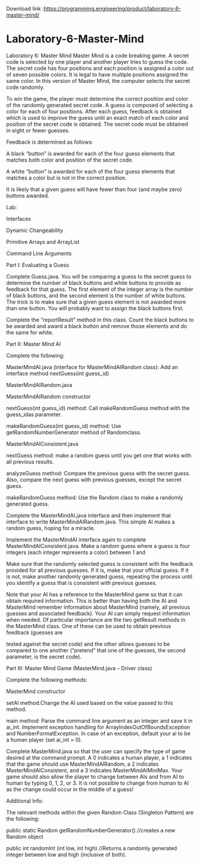 Download link :https://programming.engineering/product/laboratory-6-master-mind/


# Laboratory-6-Master-Mind
Laboratory 6: Master Mind
Master Mind is a code breaking game. A secret code is selected by one player and another player tries to guess the code. The secret code has four positions and each position is assigned a color out of seven possible colors. It is legal to have multiple positions assigned the same color. In this version of Master Mind, the computer selects the secret code randomly.

To win the game, the player must determine the correct position and color of the randomly generated secret code. A guess is composed of selecting a color for each of four positions. After each guess, feedback is obtained which is used to improve the guess until an exact match of each color and position of the secret code is obtained. The secret code must be obtained in eight or fewer guesses.

Feedback is determined as follows:

A black “button” is awarded for each of the four guess elements that matches both color and position of the secret code.

A white “button” is awarded for each of the four guess elements that matches a color but is not in the correct position.

It is likely that a given guess will have fewer than four (and maybe zero) buttons awarded.

Lab:

Interfaces

Dynamic Changeability

Primitive Arrays and ArrayList

Command Line Arguments

Part I: Evaluating a Guess

Complete ​Guess.java​. You will be comparing a guess to the secret guess to determine the number of black buttons and white buttons to provide as feedback for that guess. The first element of the integer array is the number of black buttons, and the second element is the number of white buttons. The trick is to make sure that a given guess element is not awarded more than one button. You will probably want to assign the black buttons first.

Complete the ​“reportResult” method in this class. Count the black buttons to be awarded and award a black button and remove those elements and do the same for white.


Part II: Master Mind AI

Complete the following:

MasterMindAI.java (interface for MasterMindAIRandom class): Add an interface method ​nextGuess(int guess_id)

MasterMindAIRandom.java

MasterMindAIRandom constructor

nextGuess(int guess_id) method: Call ​makeRandomGuess method with the guess_id​as parameter.

makeRandomGuess(int guess_id) method: Use ​getRandomNumberGenerator method of ​Random​class.

MasterMindAIConsistent.java

nextGuess method: make a random guess until you get one that works with all previous results.

analyzeGuess method: Compare the previous guess with the secret guess. Also, compare the next guess with previous guesses, except the secret guess.

makeRandomGuess method: Use the ​Random class to make a randomly generated guess.

Complete the ​MasterMindAI.java interface and then implement that interface to write MasterMindAIRandom.java​. This simple AI makes a random guess, hoping for a miracle.

Implement the MasterMindAI interface again to complete ​MasterMindAIConsistent.java​. Make a random guess where a guess is four integers (each integer represents a color) between 1 and

Make sure that the randomly selected guess is consistent with the feedback provided for all previous guesses. If it is, make that your official guess. If it is not, make another randomly generated guess, repeating the process until you identify a guess that is consistent with previous guesses.

Note that your AI has a reference to the MasterMind game so that it can obtain required information. This is better than having both the AI and MasterMind remember information about MasterMind (namely, all previous guesses and associated feedback). Your AI can simply request information when needed. Of particular importance are the two getResult methods in the MasterMind class. One of these can be used to obtain previous feedback (guesses are

tested against the secret code) and the other allows guesses to be compared to one another (“pretend” that one of the guesses, the second parameter, is the secret code).

Part III: Master Mind Game (MasterMind.java – Driver class)

Complete the following methods:

MasterMind constructor

setAI method:​Change the AI used based on the value passed to this method.

main method: Parse the command line argument as an integer and save it in ​ai_int​. Implement exception handling for ArrayIndexOutOfBoundsException and NumberFormatException. In case of an exception, default your ai to be a human player (set ai_int = 0).

Complete ​MasterMind.java so that the user can specify the type of game desired at the command prompt. A 0 indicates a human player, a 1 indicates that the game should use MasterMindAIRandom, a 2 indicates MasterMindAIConsistent, and a 3 indicates MasterMindAIMiniMax. Your game should also allow the player to change between AIs and from AI to human by typing 0, 1, 2, or 3. It is not possible to change from human to AI as the change could occur in the middle of a guess!

Additional Info:

The relevant methods within the given Random Class (Singleton Pattern) are the following:

public static Random getRandomNumberGenerator() ​//creates a new Random object

public int randomInt (int low, int high) ​//Returns a randomly generated integer between low and high (inclusive of both).
